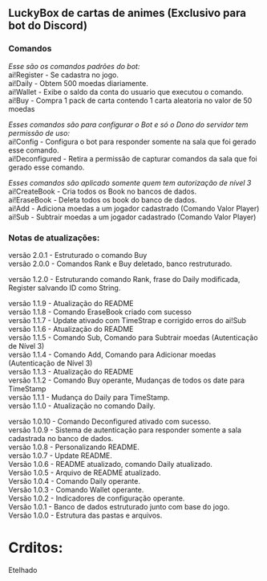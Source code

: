 ﻿<h2>LuckyBox de cartas de animes (Exclusivo para bot do Discord)</h2>

### Comandos

<i>Esse são os comandos padrões do bot:</i> <br />
ai!Register - Se cadastra no jogo. <br />
ai!Daily - Obtem 500 moedas diariamente. <br />
ai!Wallet - Exibe o saldo da conta do usuario que executou o comando. <br />
ai!Buy - Compra 1 pack de carta contendo 1 carta aleatoria no valor de 50 moedas <br />

<i>Esses comandos são para configurar o Bot e só o Dono do servidor tem permissão de uso:</i> <br />
ai!Config - Configura o bot para responder somente na sala que foi gerado esse comando. <br />
ai!Deconfigured - Retira a permissão de capturar comandos da sala que foi gerado esse comando. <br />

<i>Esses comandos são aplicado somente quem tem autorização de nível 3</i> <br />
ai!CreateBook - Cria todos os Book no bancos de dados. <br />
ai!EraseBook - Deleta todos os book do banco de dados. <br />
ai!Add - Adiciona moedas a um jogador cadastrado (Comando Valor Player) <br />
ai!Sub - Subtrair moedas a um jogador cadastrado (Comando Valor Player) <br />

### Notas de atualizações:

versão 2.0.1 - Estruturado o comando Buy<br />
versão 2.0.0 - Comandos Rank e Buy deletado, banco restruturado.<br />

versão 1.2.0 - Estruturando comando Rank, frase do Daily modificada, Register salvando ID como String. <br />

versão 1.1.9 - Atualização do README <br />
versão 1.1.8 - Comando EraseBook criado com sucesso <br />
versão 1.1.7 - Update ativado com TimeStrap e corrigido erros do ai!Sub <br />
versão 1.1.6 - Atualização do README <br />
versão 1.1.5 - Comando Sub, Comando para Subtrair moedas (Autenticação de Nível 3) <br />
versão 1.1.4 - Comando Add, Comando para Adicionar moedas (Autenticação de Nível 3) <br />
versão 1.1.3 - Atualização do README <br />
versão 1.1.2 - Comando Buy operante, Mudanças de todos os date para TimeStamp <br />
versão 1.1.1 - Mudança do Daily para TimeStamp. <br />
versão 1.1.0 - Atualização no comando Daily. <br />

versão 1.0.10 - Comando Deconfigured ativado com sucesso. <br />
versão 1.0.9 - Sistema de autenticação para responder somente a sala cadastrada no banco de dados. <br />
versão 1.0.8 - Personalizando README. <br />
versão 1.0.7 - Update README. <br />
Versão 1.0.6 - README atualizado, comando Daily atualizado. <br />
Versão 1.0.5 - Arquivo de README atualizado. <br />
Versão 1.0.4 - Comando Daily operante. <br />
Versão 1.0.3 - Comando Wallet operante. <br />
Versão 1.0.2 - Indicadores de configuração operante. <br />
Versão 1.0.1 - Banco de dados estruturado junto com base do jogo. <br />
Versão 1.0.0 - Estrutura das pastas e arquivos. <br />

<h1>Crditos:</h1>
Etelhado
